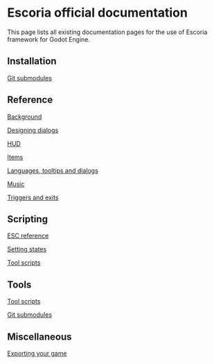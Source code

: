 Escoria official documentation
==============================

This page lists all existing documentation pages for the use of Escoria framework for Godot Engine.

Installation
------------

[Git submodules](git_submodule.md)

Reference
---------

[Background](background.md)

[Designing dialogs](designing_dialogs.md)

[HUD](hud.md)

[Items](items.md)

[Languages, tooltips and dialogs](lang_tooltip_dialog.md)

[Music](music.md)

[Triggers and exits](triggers-and-exits.md)


Scripting
---------

[ESC reference](esc_reference.md)

[Setting states](setting_states.md)

[Tool scripts](tool_scripts.md)


Tools
-----

[Tool scripts](tool_scripts.md)

[Git submodules](git_submodule.md)


Miscellaneous
-------------

[Exporting your game](export.md)
